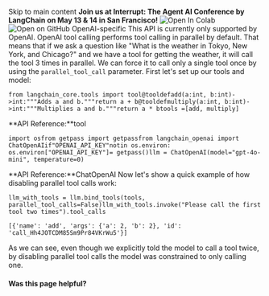 Skip to main content
**Join us at Interrupt: The Agent AI Conference by LangChain on May 13 & 14 in San Francisco!**
![Open In Colab](https://colab.research.google.com/assets/colab-badge.svg)![Open on GitHub](https://img.shields.io/badge/Open%20on%20GitHub-grey?logo=github&logoColor=white)
OpenAI-specific
This API is currently only supported by OpenAI.
OpenAI tool calling performs tool calling in parallel by default. That means that if we ask a question like "What is the weather in Tokyo, New York, and Chicago?" and we have a tool for getting the weather, it will call the tool 3 times in parallel. We can force it to call only a single tool once by using the `parallel_tool_call` parameter.
First let's set up our tools and model:
```
from langchain_core.tools import tool@tooldefadd(a:int, b:int)->int:"""Adds a and b."""return a + b@tooldefmultiply(a:int, b:int)->int:"""Multiplies a and b."""return a * btools =[add, multiply]
```

**API Reference:**tool
```
import osfrom getpass import getpassfrom langchain_openai import ChatOpenAIif"OPENAI_API_KEY"notin os.environ:  os.environ["OPENAI_API_KEY"]= getpass()llm = ChatOpenAI(model="gpt-4o-mini", temperature=0)
```

**API Reference:**ChatOpenAI
Now let's show a quick example of how disabling parallel tool calls work:
```
llm_with_tools = llm.bind_tools(tools, parallel_tool_calls=False)llm_with_tools.invoke("Please call the first tool two times").tool_calls
```

```
[{'name': 'add', 'args': {'a': 2, 'b': 2}, 'id': 'call_Hh4JOTCDM85Sm9Pr84VKrWu5'}]
```

As we can see, even though we explicitly told the model to call a tool twice, by disabling parallel tool calls the model was constrained to only calling one.
#### Was this page helpful?
